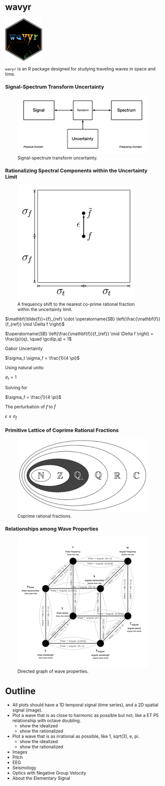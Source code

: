 wavyr
================

<img src="man/figures/wavyr_logo.png" data-align="right" width="120" />

`wavyr` is an R package designed for studying traveling waves in space
and time.

### Signal-Spectrum Transform Uncertainty

<figure>
<img src="man/figures/signals_spectra_schematic.png"
alt="Signal-spectrum transform uncertainty." />
<figcaption aria-hidden="true">Signal-spectrum transform
uncertainty.</figcaption>
</figure>

### Rationalizing Spectral Components within the Uncertainty Limit

<figure>
<img src="man/figures/rationalize_within_uncertainty.png"
alt="A frequency shift to the nearest co-prime rational fraction within the uncertainty limit." />
<figcaption aria-hidden="true">A frequency shift to the nearest co-prime
rational fraction within the uncertainty limit.</figcaption>
</figure>

$\mathbf{\tilde{f}}={f}_{ref} \cdot \operatorname{SB} \left(\frac{\mathbf{f}}{f_{ref}} \mid \Delta f \right)$

$\operatorname{SB} \left(\frac{\mathbf{f}}{f_{ref}} \mid \Delta f \right) = \frac{p}{q}, \quad \gcd(p,q) = 1$

Gabor Uncertainty

$\sigma_t \sigma_f = \frac{1}{4 \pi}$

Using natural units:

$\sigma_t = 1$

Solving for

$\sigma_f = \frac{1}{4 \pi}$

The perturbation of $f$ to $\tilde{f}$

$\epsilon \leq \sigma_f$

### Primitive Lattice of Coprime Rational Fractions

<figure>
<img src="man/figures/numbers.png" alt="Coprime rational fractions." />
<figcaption aria-hidden="true">Coprime rational fractions.</figcaption>
</figure>

### Relationships among Wave Properties

<figure>
<img src="man/figures/wave_properties_directed_graph.png"
alt="Directed graph of wave properties." />
<figcaption aria-hidden="true">Directed graph of wave
properties.</figcaption>
</figure>

# Outline

- All plots should have a 1D temporal signal (time series), and a 2D
  spatial signal (image).
- Plot a wave that is as close to harmonic as possible but not, like a
  ET P5 relationship with octave doubling.
  - show the idealized
  - show the rationalized
- Plot a wave that is as irrational as possible, like 1, sqrt(3), e, pi.
  - show the idealized
  - show the rationalized
- Images
- Pitch
- EEG
- Seismology
- Optics with Negative Group Velocity
- About the Elementary Signal
